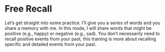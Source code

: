 # Free Recall

Let’s get straight into some practice. I’ll give you a series of words and you share a memory with me. In this mode, I will share words that might be positive (e.g., happy) or negative (e.g., sad). You don’t necessarily need to recall positive events from your past, this training is more about recalling specific and detailed events from your past. 